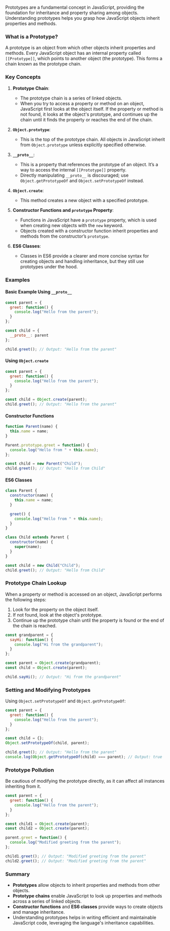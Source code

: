 Prototypes are a fundamental concept in JavaScript, providing the foundation for inheritance and property sharing among objects. Understanding prototypes helps you grasp how JavaScript objects inherit properties and methods.

### What is a Prototype?

A prototype is an object from which other objects inherit properties and methods. Every JavaScript object has an internal property called `[[Prototype]]`, which points to another object (the prototype). This forms a chain known as the prototype chain.

### Key Concepts

1. **Prototype Chain**:
   - The prototype chain is a series of linked objects.
   - When you try to access a property or method on an object, JavaScript first looks at the object itself. If the property or method is not found, it looks at the object's prototype, and continues up the chain until it finds the property or reaches the end of the chain.

2. **`Object.prototype`**:
   - This is the top of the prototype chain. All objects in JavaScript inherit from `Object.prototype` unless explicitly specified otherwise.

3. **`__proto__`**:
   - This is a property that references the prototype of an object. It’s a way to access the internal `[[Prototype]]` property.
   - Directly manipulating `__proto__` is discouraged; use `Object.getPrototypeOf` and `Object.setPrototypeOf` instead.

4. **`Object.create`**:
   - This method creates a new object with a specified prototype.

5. **Constructor Functions and `prototype` Property**:
   - Functions in JavaScript have a `prototype` property, which is used when creating new objects with the `new` keyword.
   - Objects created with a constructor function inherit properties and methods from the constructor’s `prototype`.

6. **ES6 Classes**:
   - Classes in ES6 provide a clearer and more concise syntax for creating objects and handling inheritance, but they still use prototypes under the hood.

### Examples

#### Basic Example Using `__proto__`

```javascript
const parent = {
  greet: function() {
    console.log("Hello from the parent");
  }
};

const child = {
  __proto__: parent
};

child.greet(); // Output: "Hello from the parent"
```

#### Using `Object.create`

```javascript
const parent = {
  greet: function() {
    console.log("Hello from the parent");
  }
};

const child = Object.create(parent);
child.greet(); // Output: "Hello from the parent"
```

#### Constructor Functions

```javascript
function Parent(name) {
  this.name = name;
}

Parent.prototype.greet = function() {
  console.log("Hello from " + this.name);
};

const child = new Parent("Child");
child.greet(); // Output: "Hello from Child"
```

#### ES6 Classes

```javascript
class Parent {
  constructor(name) {
    this.name = name;
  }

  greet() {
    console.log("Hello from " + this.name);
  }
}

class Child extends Parent {
  constructor(name) {
    super(name);
  }
}

const child = new Child("Child");
child.greet(); // Output: "Hello from Child"
```

### Prototype Chain Lookup

When a property or method is accessed on an object, JavaScript performs the following steps:
1. Look for the property on the object itself.
2. If not found, look at the object's prototype.
3. Continue up the prototype chain until the property is found or the end of the chain is reached.

```javascript
const grandparent = {
  sayHi: function() {
    console.log("Hi from the grandparent");
  }
};

const parent = Object.create(grandparent);
const child = Object.create(parent);

child.sayHi(); // Output: "Hi from the grandparent"
```

### Setting and Modifying Prototypes

Using `Object.setPrototypeOf` and `Object.getPrototypeOf`:

```javascript
const parent = {
  greet: function() {
    console.log("Hello from the parent");
  }
};

const child = {};
Object.setPrototypeOf(child, parent);

child.greet(); // Output: "Hello from the parent"
console.log(Object.getPrototypeOf(child) === parent); // Output: true
```

### Prototype Pollution

Be cautious of modifying the prototype directly, as it can affect all instances inheriting from it.

```javascript
const parent = {
  greet: function() {
    console.log("Hello from the parent");
  }
};

const child1 = Object.create(parent);
const child2 = Object.create(parent);

parent.greet = function() {
  console.log("Modified greeting from the parent");
};

child1.greet(); // Output: "Modified greeting from the parent"
child2.greet(); // Output: "Modified greeting from the parent"
```

### Summary

- **Prototypes** allow objects to inherit properties and methods from other objects.
- **Prototype chains** enable JavaScript to look up properties and methods across a series of linked objects.
- **Constructor functions** and **ES6 classes** provide ways to create objects and manage inheritance.
- Understanding prototypes helps in writing efficient and maintainable JavaScript code, leveraging the language's inheritance capabilities.
